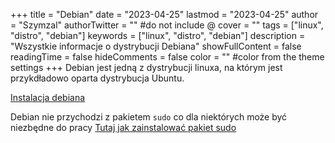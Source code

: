 +++
title = "Debian"
date = "2023-04-25"
lastmod = "2023-04-25"
author = "Szymzal"
authorTwitter = "" #do not include @
cover = ""
tags = ["linux", "distro", "debian"]
keywords = ["linux", "distro", "debian"]
description = "Wszystkie informacje o dystrybucji Debiana"
showFullContent = false
readingTime = false
hideComments = false
color = "" #color from the theme settings
+++
Debian jest jedną z dystrybucji linuxa, na którym jest przykdładowo oparta dystrybucja Ubuntu.

[Instalacja debiana](../instalowanie-debiana)

Debian nie przychodzi z pakietem `sudo` co dla niektórych może być niezbędne do pracy
[Tutaj jak zainstalować pakiet sudo](/posts/packets/sudo)
